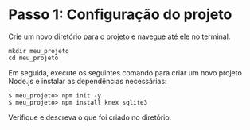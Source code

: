 # Passo 1: Configuração do projeto #
>
Crie um novo diretório para o projeto e navegue até ele no terminal. 
>
```
mkdir meu_projeto
cd meu_projeto
```
>
>
Em seguida, execute os seguintes comando para criar um novo projeto Node.js e instalar as dependências necessárias:
>
```
$ meu_projeto> npm init -y
$ meu_projeto> npm install knex sqlite3
```
>
Verifique e descreva o que foi criado no diretório.
>
